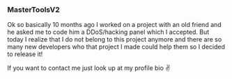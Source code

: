 ### MasterToolsV2 

Ok so basically 10 months ago I worked on a project with an old friend and he asked me to code him a DDoS/hacking panel which I accepted. 
But today I realize that I do not belong to this project anymore and there are so many new developers who that project I made could help them so I decided to release it! 

If you want to contact me just look up at my profile bio ✌️
